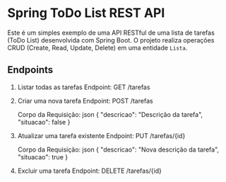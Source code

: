 # Spring ToDo List REST API

Este é um simples exemplo de uma API RESTful de uma lista de tarefas (ToDo List) desenvolvida com Spring Boot. O projeto realiza operações CRUD (Create, Read, Update, Delete) em uma entidade `Lista`.

## Endpoints

1. Listar todas as tarefas
  Endpoint:
    GET /tarefas
   
3. Criar uma nova tarefa
  Endpoint:
    POST /tarefas
   
    Corpo da Requisição:
    json
    {
      "descricao": "Descrição da tarefa",
      "situacao": false
    }
   
4. Atualizar uma tarefa existente
  Endpoint:
    PUT /tarefas/{id}
   
    Corpo da Requisição:
    json
    {
      "descricao": "Nova descrição da tarefa",
      "situacao": true
    }
   
5. Excluir uma tarefa
  Endpoint:
    DELETE /tarefas/{id}
   
